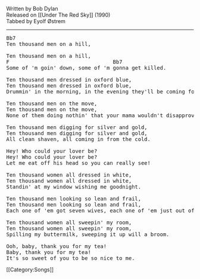 Written by Bob Dylan<br>
Released on [[Under The Red Sky]] (1990)<br>
Tabbed by Eyolf Østrem

----
<pre class="verse">
Bb7
Ten thousand men on a hill,

Ten thousand men on a hill,
F                                 Bb7
Some of 'm goin' down, some of 'm gonna get killed.

Ten thousand men dressed in oxford blue,
Ten thousand men dressed in oxford blue,
Drummin' in the morning, in the evening they'll be coming for you.

Ten thousand men on the move,
Ten thousand men on the move,
None of them doing nothin' that your mama wouldn't disapprove.

Ten thousand men digging for silver and gold,
Ten thousand men digging for silver and gold,
All clean shaven, all coming in from the cold.

Hey! Who could your lover be?
Hey! Who could your lover be?
Let me eat off his head so you can really see!

Ten thousand women all dressed in white,
Ten thousand women all dressed in white,
Standin' at my window wishing me goodnight.

Ten thousand men looking so lean and frail,
Ten thousand men looking so lean and frail,
Each one of 'em got seven wives, each one of 'em just out of jail.

Ten thousand women all sweepin' my room,
Ten thousand women all sweepin' my room,
Spilling my buttermilk, sweeping it up will a broom.

Ooh, baby, thank you for my tea!
Baby, thank you for my tea!
It's so sweet of you to be so nice to me.
</pre>

[[Category:Songs]]